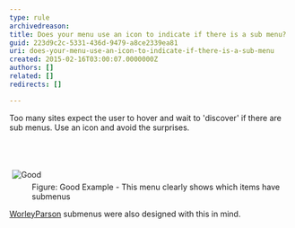 ```yaml
---
type: rule
archivedreason: 
title: Does your menu use an icon to indicate if there is a sub menu?
guid: 223d9c2c-5331-436d-9479-a8ce2339ea81
uri: does-your-menu-use-an-icon-to-indicate-if-there-is-a-sub-menu
created: 2015-02-16T03:00:07.0000000Z
authors: []
related: []
redirects: []

---
```



<p>Too many sites expect the user to hover and wait to 
     'discover' if there are sub menus. Use an icon and avoid the 
     surprises.
                </p>
<br><excerpt class='endintro'></excerpt><br>
<dl class="goodImage"><dt> 
      <img src="http&#58;//www.ssw.com.au/SSW/Standards/Rules/Images/SubmenusHaveIcons_Good.gif" alt="Good" style="margin&#58;5px;" /> 
   </dt><dd>Figure&#58; Good Example - This menu clearly shows which items have submenus</dd></dl><p>
   <a href="http&#58;//www.worleyparsons.com/csg/infrastructureandenvironment/resource_infrastructure/Pages/default.aspx" target="_blank">WorleyParson</a> submenus were also designed with this in mind.</p>


